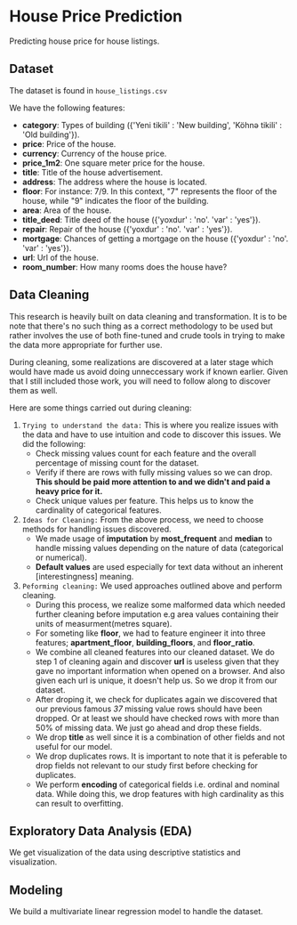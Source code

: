 # House Price Prediction
Predicting house price for house listings.

## Dataset
The dataset is found in `house_listings.csv`

We have the following features:
* **category**: Types of building ({'Yeni tikili' : 'New building', 'Köhnə tikili' : 'Old building'}).
* **price**: Price of the house.
* **currency**: Currency of the house price.
* **price_1m2**: One square meter price for the house.
* **title**: Title of the house advertisement.
* **address**: The address where the house is located.
* **floor**: For instance: 7/9. In this context, "7" represents the floor of the house, while "9" indicates the floor of the building.
* **area**: Area of the house.
* **title_deed**: Title deed of the house ({'yoxdur' : 'no'. 'var' : 'yes'}).
* **repair**: Repair of the house ({'yoxdur' : 'no'. 'var' : 'yes'}).
* **mortgage**: Chances of getting a mortgage on the house ({'yoxdur' : 'no'. 'var' : 'yes'}).
* **url**: Url of the house.
* **room_number**: How many rooms does the house have?

## Data Cleaning
This research is heavily built on data cleaning and transformation. It is to be note that there's no such thing as a correct methodology to be used but rather involves the use of both fine-tuned and crude tools in trying to make the data more appropriate for further use.

During cleaning, some realizations are discovered at a later stage which would have made us avoid doing unneccessary work if known earlier. Given that I still included those work, you will need to follow along to discover them as well.

Here are some things carried out during cleaning:
1. `Trying to understand the data:` This is where you realize issues with the data and have to use intuition and code to discover this issues. We did the following:
    - Check missing values count for each feature and the overall percentage of missing count for the dataset.
    - Verify if there are rows with fully missing values so we can drop. **This should be paid more attention to and we didn't and paid a heavy price for it.**
    - Check unique values per feature. This helps us to know the cardinality of categorical features.
2. `Ideas for Cleaning:` From the above process, we need to choose methods for handling issues discovered. 
    - We made usage of **imputation** by **most_frequent** and **median** to handle missing values depending on the nature of data (categorical or numerical).
    - **Default values** are used especially for text data without an inherent [interestingness] meaning.
3. `Peforming cleaning:` We used approaches outlined above and perform cleaning. 
    - During this process, we realize some malformed data which needed further cleaning before imputation e.g area values containing their units of measurment(metres square).
    - For someting like **floor**, we had to feature engineer it into three features; **apartment_floor**, **building_floors**, and **floor_ratio**.
    - We combine all cleaned features into our cleaned dataset. We do step 1 of cleaning again and discover **url** is useless given that they gave no important information when opened on a browser. And also given each url is unique, it doesn't help us. So we drop it from our dataset.
    - After droping it, we check for duplicates again we discovered that our previous famous _37_ missing value rows should have been dropped. Or at least we should have checked rows with more than 50% of missing data. We just go ahead and drop these fields.
    - We drop **title** as well since it is a combination of other fields and not useful for our model.
    - We drop duplicates rows. It is important to note that it is peferable to drop fields not relevant to our study first before checking for duplicates.
    - We perform **encoding** of categorical fields i.e. ordinal and nominal data. While doing this, we drop features with high cardinality as this can result to overfitting. 

## Exploratory Data Analysis (EDA)
We get visualization of the data using descriptive statistics and visualization.

## Modeling
We build a multivariate linear regression model to handle the dataset.

